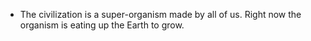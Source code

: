 - The civilization is a super-organism made by all of us. Right now the organism is eating up the Earth to grow.